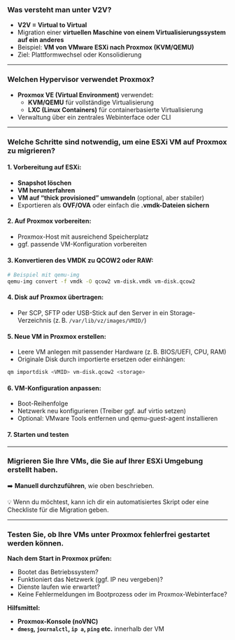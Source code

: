 ### **Was versteht man unter V2V?**

- **V2V = Virtual to Virtual**  
- Migration einer **virtuellen Maschine von einem Virtualisierungssystem auf ein anderes**
- Beispiel: **VM von VMware ESXi nach Proxmox (KVM/QEMU)**  
- Ziel: Plattformwechsel oder Konsolidierung

---

### **Welchen Hypervisor verwendet Proxmox?**

- **Proxmox VE (Virtual Environment)** verwendet:
  - **KVM/QEMU** für vollständige Virtualisierung  
  - **LXC (Linux Containers)** für containerbasierte Virtualisierung  
- Verwaltung über ein zentrales Webinterface oder CLI

---

### **Welche Schritte sind notwendig, um eine ESXi VM auf Proxmox zu migrieren?**

#### **1. Vorbereitung auf ESXi:**
- **Snapshot löschen**
- **VM herunterfahren**
- **VM auf “thick provisioned” umwandeln** (optional, aber stabiler)
- Exportieren als **OVF/OVA** oder einfach die **.vmdk-Dateien sichern**

#### **2. Auf Proxmox vorbereiten:**
- Proxmox-Host mit ausreichend Speicherplatz
- ggf. passende VM-Konfiguration vorbereiten

#### **3. Konvertieren des VMDK zu QCOW2 oder RAW:**
```bash
# Beispiel mit qemu-img
qemu-img convert -f vmdk -O qcow2 vm-disk.vmdk vm-disk.qcow2
```

#### **4. Disk auf Proxmox übertragen:**
- Per SCP, SFTP oder USB-Stick auf den Server in ein Storage-Verzeichnis (z. B. `/var/lib/vz/images/VMID/`)

#### **5. Neue VM in Proxmox erstellen:**
- Leere VM anlegen mit passender Hardware (z. B. BIOS/UEFI, CPU, RAM)
- Originale Disk durch importierte ersetzen oder einhängen:
```bash
qm importdisk <VMID> vm-disk.qcow2 <storage>
```

#### **6. VM-Konfiguration anpassen:**
- Boot-Reihenfolge
- Netzwerk neu konfigurieren (Treiber ggf. auf virtio setzen)
- Optional: VMware Tools entfernen und qemu-guest-agent installieren

#### **7. Starten und testen**

---

### **Migrieren Sie Ihre VMs, die Sie auf Ihrer ESXi Umgebung erstellt haben.**

➡️ **Manuell durchzuführen**, wie oben beschrieben.

💡 Wenn du möchtest, kann ich dir ein automatisiertes Skript oder eine Checkliste für die Migration geben.

---

### **Testen Sie, ob Ihre VMs unter Proxmox fehlerfrei gestartet werden können.**

**Nach dem Start in Proxmox prüfen:**
- Bootet das Betriebssystem?
- Funktioniert das Netzwerk (ggf. IP neu vergeben)?
- Dienste laufen wie erwartet?
- Keine Fehlermeldungen im Bootprozess oder im Proxmox-Webinterface?

**Hilfsmittel:**
- **Proxmox-Konsole (noVNC)**
- **`dmesg`, `journalctl`, `ip a`, `ping` etc.** innerhalb der VM
